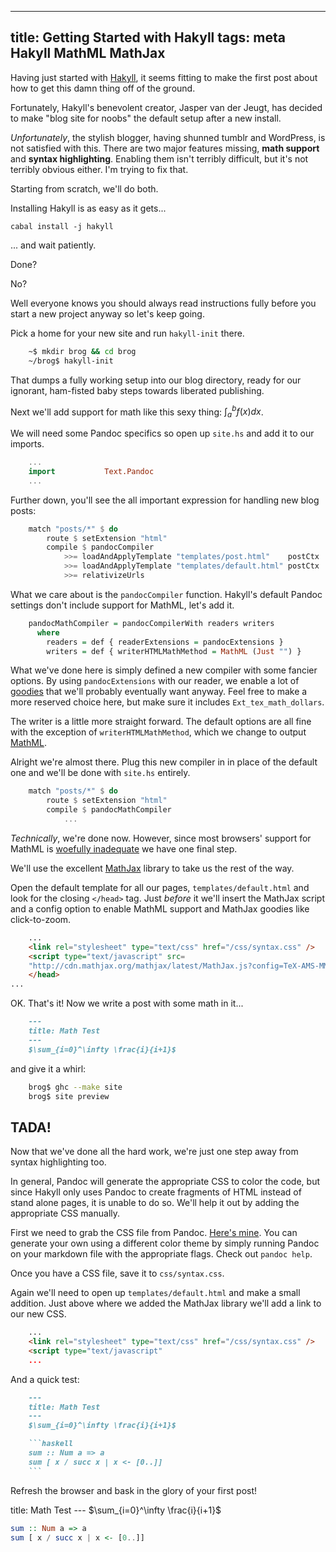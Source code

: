 ----------------------------------
title: Getting Started with Hakyll
tags: meta Hakyll MathML MathJax
----------------------------------

Having just started with [Hakyll](http://jaspervdj.be/hakyll/), it seems fitting
to make the first post about how to get this damn thing off of the ground.

Fortunately, Hakyll's benevolent creator, Jasper van der Jeugt, has decided to
make "blog site for noobs" the default setup after a new install.

*Unfortunately*, the stylish blogger, having shunned tumblr and WordPress, is
not satisfied with this. There are two major features missing, **math support**
and **syntax highlighting**. Enabling them isn't terribly difficult, but it's
not terribly obvious either. I'm trying to fix that.

Starting from scratch, we'll do both.


Installing Hakyll is as easy as it gets...

```
cabal install -j hakyll
```

... and wait patiently.

Done?

No?

Well everyone knows you should always read instructions fully before you start
a new project anyway so let's keep going.

Pick a home for your new site and run `hakyll-init` there.

```bash
    ~$ mkdir brog && cd brog
    ~/brog$ hakyll-init
```

That dumps a fully working setup into our blog directory, ready for our
ignorant, ham-fisted baby steps towards liberated publishing.

Next we'll add support for math like this sexy thing: $\int_a^b f(x) dx$.

We will need some Pandoc specifics so open up `site.hs` and add it to our
imports.

```haskell
    ...
    import           Text.Pandoc
    ...
```

Further down, you'll see the all important expression for
handling new blog posts:

```haskell
    match "posts/*" $ do
        route $ setExtension "html"
        compile $ pandocCompiler
            >>= loadAndApplyTemplate "templates/post.html"    postCtx
            >>= loadAndApplyTemplate "templates/default.html" postCtx
            >>= relativizeUrls
```

What we care about is the `pandocCompiler` function. Hakyll's default Pandoc
settings don't include support for MathML, let's add it.

```haskell
    pandocMathCompiler = pandocCompilerWith readers writers
      where
        readers = def { readerExtensions = pandocExtensions }
        writers = def { writerHTMLMathMethod = MathML (Just "") }
```

What we've done here is simply defined a new compiler with some fancier options.
By using `pandocExtensions` with our reader, we enable a lot of
[goodies](http://hackage.haskell.org/packages/archive/pandoc/1.10.0.5/doc/html/src/Text-Pandoc-Options.html#pandocExtensions "src/Text/Pandoc/Options.hs")
that we'll probably eventually want anyway. Feel free to make a more reserved
choice here, but make sure it includes `Ext_tex_math_dollars`.

The writer is a little more straight forward. The default options are all fine
with the exception of `writerHTMLMathMethod`, which we change to output
[MathML](https://en.wikipedia.org/wiki/MathML "MathML - Wikipedia, the free encyclopedia").

Alright we're almost there. Plug this new compiler in in place of the default
one and we'll be done with `site.hs` entirely.

```haskell
    match "posts/*" $ do
        route $ setExtension "html"
        compile $ pandocMathCompiler
            ...
```

*Technically*, we're done now. However, since most browsers' support for MathML
is [woefully
inadequate](https://www.mozilla.org/projects/mathml/demo/texvsmml.html "MathML
Torture Test") we have one final step.

We'll use the excellent [MathJax](http://mathjax.org "Beautiful math in all
browsers.") library to take us the rest of the way.

Open the default template for all our pages, `templates/default.html` and look
for the closing `</head>` tag. Just *before* it we'll insert the MathJax script
and a config option to enable MathML support and MathJax goodies like
click-to-zoom.

```html
    ...
    <link rel="stylesheet" type="text/css" href="/css/syntax.css" />
    <script type="text/javascript" src=
    "http://cdn.mathjax.org/mathjax/latest/MathJax.js?config=TeX-AMS-MML_HTMLorMML" />
    </head>
...
```

OK. That's it! Now we write a post with some math in it...

```markdown
    ---
    title: Math Test
    ---
    $\sum_{i=0}^\infty \frac{i}{i+1}$
```

and give it a whirl:

```bash
    brog$ ghc --make site
    brog$ site preview
```

TADA!
-----

Now that we've done all the hard work, we're just one step away from syntax
highlighting too.

In general, Pandoc will generate the appropriate CSS to color the code, but
since Hakyll only uses Pandoc to create fragments of HTML instead of stand alone
pages, it is unable to do so. We'll help it out by adding the appropriate CSS
manually.

First we need to grab the CSS file from Pandoc.  [Here's
mine](https://gist.github.com/raw/4660579/84f292e8f546693f999443935307609233ba7cbc/syntax.css).
You can generate your own using a different color theme by simply running Pandoc
on your markdown file with the appropriate flags. Check out `pandoc help`.

Once you have a CSS file, save it to `css/syntax.css`.

Again we'll need to open up `templates/default.html` and make a small addition.
Just above where we added the MathJax library we'll add a link to our new CSS.

```html
    ...
    <link rel="stylesheet" type="text/css" href="/css/syntax.css" />
    <script type="text/javascript"
    ...
```

And a quick test:


````markdown
    ---
    title: Math Test
    ---
    $\sum_{i=0}^\infty \frac{i}{i+1}$

    ```haskell
    sum :: Num a => a
    sum [ x / succ x | x <- [0..]]
    ```
````

Refresh the browser and bask in the glory of your first post!

<div class="indent">
title: Math Test
---
$\sum_{i=0}^\infty \frac{i}{i+1}$

```haskell
sum :: Num a => a
sum [ x / succ x | x <- [0..]]
```
</div>

